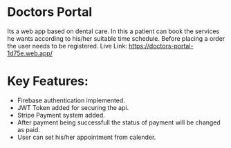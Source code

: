 # Doctors Portal

Its a web app based on dental care. In this a patient can book the services he wants according to his/her suitable time schedule. Before placing a order the user needs to be registered. 
Live Link: https://doctors-portal-1d75e.web.app/

# Key Features:

- Firebase authentication implemented.
- JWT Token added for securing the api.
- Stripe Payment system added.
- After payment being successfull the status of payment will be changed as paid.
- User can set his/her appointment from calender. 
